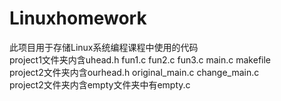 # Linuxhomework
此项目用于存储Linux系统编程课程中使用的代码  
project1文件夹内含uhead.h fun1.c fun2.c fun3.c main.c makefile  
project2文件夹内含ourhead.h original_main.c change_main.c  
project2文件夹内含empty文件夹中有empty.c
